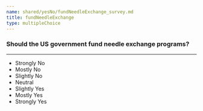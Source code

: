 ```yaml
---
name: shared/yesNo/fundNeedleExchange_survey.md
title: fundNeedleExchange
type: multipleChoice
---
```


### Should the US government fund needle exchange programs?

---

- Strongly No
- Mostly No
- Slightly No
- Neutral
- Slightly Yes
- Mostly Yes
- Strongly Yes

